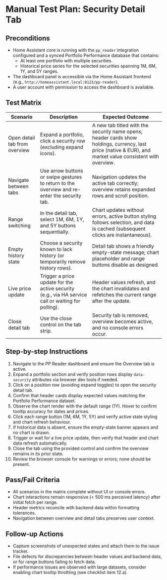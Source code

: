 # Manual Test Plan: Security Detail Tab

## Preconditions
- Home Assistant core is running with the `pp_reader` integration configured and a synced Portfolio Performance database that contains:
  - At least one portfolio with multiple securities.
  - Historical price series for the selected securities spanning 1M, 6M, 1Y, and 5Y ranges.
- The dashboard panel is accessible via the Home Assistant frontend (e.g., `http://homeassistant.local:8123/pp-reader`).
- A user account with permission to access the dashboard is available.

## Test Matrix
| Scenario | Description | Expected Outcome |
|----------|-------------|------------------|
| Open detail tab from overview | Expand a portfolio, click a security row (excluding expand icons). | A new tab titled with the security name opens; header cards show holdings, currency, last price (native & EUR), and market value consistent with overview. |
| Navigate between tabs | Use arrow buttons or swipe gestures to return to the overview and re-enter the security tab. | Navigation updates the active tab correctly; overview retains expanded rows and scroll position. |
| Range switching | In the detail tab, select 1M, 6M, 1Y, and 5Y buttons sequentially. | Chart updates without errors, active button styling follows selection, and data is cached (subsequent clicks are instantaneous). |
| Empty history state | Choose a security known to lack history (or temporarily remove history rows). | Detail tab shows a friendly empty-state message; chart placeholder and range buttons disable as designed. |
| Live price update | Trigger a price update for the active security (e.g., via HA service call or waiting for polling). | Header values refresh, and the chart invalidates and refetches the current range after the update. |
| Close detail tab | Use the close control on the tab strip. | Security tab is removed, overview becomes active, and no console errors occur. |

## Step-by-step Instructions
1. Navigate to the PP Reader dashboard and ensure the Overview tab is active.
2. Expand a portfolio section and verify position rows display `data-security` attributes via browser dev tools if needed.
3. Click on a position row (avoiding expand toggles) to open the security detail tab.
4. Confirm that header cards display expected values matching the Portfolio Performance dataset.
5. Observe the chart render with the default range (1Y). Hover to confirm tooltip accuracy for dates and prices.
6. Click each range button (1M, 6M, 1Y, 5Y) and verify active state styling and chart refresh behaviour.
7. If historical data is absent, ensure the empty-state banner appears and no chart is drawn.
8. Trigger or wait for a live price update, then verify that header and chart data refresh automatically.
9. Close the tab using the provided control and confirm the overview remains in its prior state.
10. Review the browser console for warnings or errors; none should be present.

## Pass/Fail Criteria
- All scenarios in the matrix complete without UI or console errors.
- Chart interactions remain responsive (< 500 ms perceived latency) after initial fetch per range.
- Header metrics reconcile with backend data within formatting tolerances.
- Navigation between overview and detail tabs preserves user context.

## Follow-up Actions
- Capture screenshots of unexpected states and attach them to the issue tracker.
- File defects for discrepancies between header values and backend data, or for range buttons failing to fetch data.
- If performance issues are observed with large datasets, consider enabling chart tooltip throttling (see checklist item 12.a).

